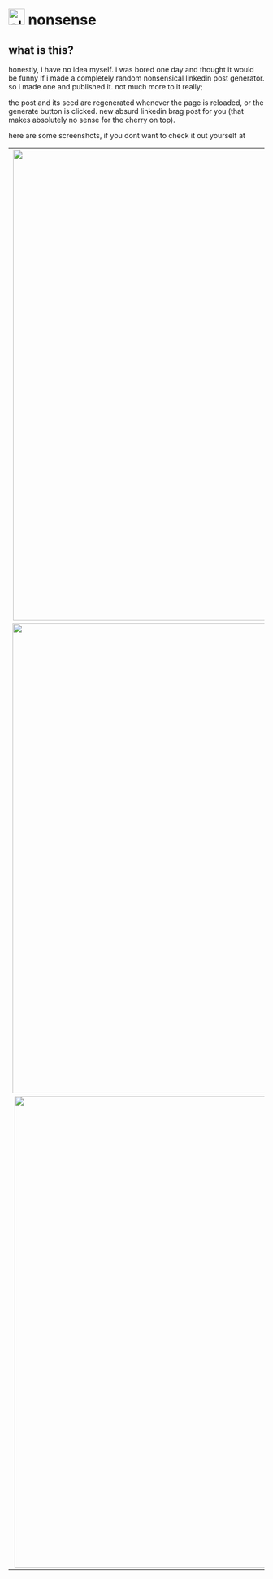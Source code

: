 
# <img src="./assets/linkedin.ico" width="32" height="32" alt="clanker icon" /> nonsense

## what is this?

honestly, i have no idea myself. i was bored one day and thought it would be funny if i made a completely random nonsensical linkedin post generator.
so i made one and published it. not much more to it really;

the post and its seed are regenerated whenever the page is reloaded, or the generate button is clicked. new absurd linkedin brag post for you
(that makes absolutely no sense for the cherry on top).

here are some screenshots, if you dont want to check it out yourself at 

<table align="center">
  <tr>
    <td align="center"><img width="1263" height="926" alt="image" src="https://github.com/user-attachments/assets/088aa1f0-4409-447b-8ca9-fd228770f664" /></td>
  </tr>
  <tr>
    <td align="center"><img width="1264" height="924" alt="image" src="https://github.com/user-attachments/assets/c94bc2a4-77a5-4c01-ae52-f413cd51002b" /></td>
  </tr>
  <tr>
    <td align="center"><img width="1256" height="927" alt="image" src="https://github.com/user-attachments/assets/5aac035a-2c93-43c6-b4ec-10cf89562564" /></td>
  </tr>
</table>



